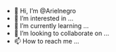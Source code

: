 - 👋 Hi, I’m @Arielnegro
- 👀 I’m interested in ...
- 🌱 I’m currently learning ...
- 💞️ I’m looking to collaborate on ...
- 📫 How to reach me ...

<!---
Arielnegro/Arielnegro is a ✨ special ✨ repository because its `README.md` (this file) appears on your GitHub profile.
You can click the Preview link to take a look at your changes.
--->
